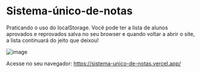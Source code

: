 # Sistema-único-de-notas

Praticando o uso do localStorage. Você pode ter a lista de alunos aprovados e reprovados salva no seu browser e quando voltar a abrir o site, a lista continuará do jeito que deixou!

![image](https://user-images.githubusercontent.com/110543447/225467382-31fbf6f1-5a80-4f8e-a2f8-cdd37959fb2f.png)

Acesse no seu navegador: https://sistema-unico-de-notas.vercel.app/
